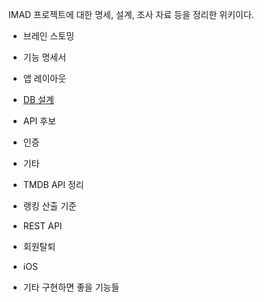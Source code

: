IMAD 프로젝트에 대한 명세, 설계, 조사 자료 등을 정리한 위키이다.

- 브레인 스토밍

- 기능 명세서

- 앱 레이아웃

- [DB 설계](./DB-%EC%84%A4%EA%B3%84)

- API 후보


- 인증

- 기타

- TMDB API 정리

- 랭킹 산출 기준

- REST API

- 회원탈퇴

- iOS

- 기타 구현하면 좋을 기능들